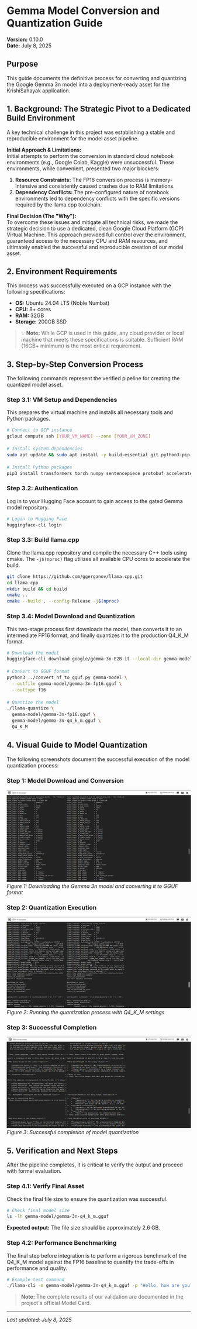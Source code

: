 # Gemma Model Conversion and Quantization Guide

**Version:** 0.10.0  
**Date:** July 8, 2025

## Purpose
This guide documents the definitive process for converting and quantizing the Google Gemma 3n model into a deployment-ready asset for the KrishiSahayak application.

## 1. Background: The Strategic Pivot to a Dedicated Build Environment

A key technical challenge in this project was establishing a stable and reproducible environment for the model asset pipeline.

**Initial Approach & Limitations:**  
Initial attempts to perform the conversion in standard cloud notebook environments (e.g., Google Colab, Kaggle) were unsuccessful. These environments, while convenient, presented two major blockers:

1. **Resource Constraints:** The FP16 conversion process is memory-intensive and consistently caused crashes due to RAM limitations.
2. **Dependency Conflicts:** The pre-configured nature of notebook environments led to dependency conflicts with the specific versions required by the llama.cpp toolchain.

**Final Decision (The "Why"):**  
To overcome these issues and mitigate all technical risks, we made the strategic decision to use a dedicated, clean Google Cloud Platform (GCP) Virtual Machine. This approach provided full control over the environment, guaranteed access to the necessary CPU and RAM resources, and ultimately enabled the successful and reproducible creation of our model asset.

## 2. Environment Requirements

This process was successfully executed on a GCP instance with the following specifications:

- **OS:** Ubuntu 24.04 LTS (Noble Numbat)
- **CPU:** 8+ cores
- **RAM:** 32GB
- **Storage:** 200GB SSD

> 💡 **Note:** While GCP is used in this guide, any cloud provider or local machine that meets these specifications is suitable. Sufficient RAM (16GB+ minimum) is the most critical requirement.

## 3. Step-by-Step Conversion Process

The following commands represent the verified pipeline for creating the quantized model asset.

### Step 3.1: VM Setup and Dependencies

This prepares the virtual machine and installs all necessary tools and Python packages.

```bash
# Connect to GCP instance
gcloud compute ssh [YOUR_VM_NAME] --zone [YOUR_VM_ZONE]

# Install system dependencies
sudo apt update && sudo apt install -y build-essential git python3-pip cmake

# Install Python packages
pip3 install transformers torch numpy sentencepiece protobuf accelerate safetensors
```

### Step 3.2: Authentication

Log in to your Hugging Face account to gain access to the gated Gemma model repository.

```bash
# Login to Hugging Face
huggingface-cli login
```

### Step 3.3: Build llama.cpp

Clone the llama.cpp repository and compile the necessary C++ tools using cmake. The `-j$(nproc)` flag utilizes all available CPU cores to accelerate the build.

```bash
git clone https://github.com/ggerganov/llama.cpp.git
cd llama.cpp
mkdir build && cd build
cmake ..
cmake --build . --config Release -j$(nproc)
```

### Step 3.4: Model Download and Quantization

This two-stage process first downloads the model, then converts it to an intermediate FP16 format, and finally quantizes it to the production Q4_K_M format.

```bash
# Download the model
huggingface-cli download google/gemma-3n-E2B-it --local-dir gemma-model --exclude "*.gguf"

# Convert to GGUF format
python3 ../convert_hf_to_gguf.py gemma-model \
  --outfile gemma-model/gemma-3n-fp16.gguf \
  --outtype f16

# Quantize the model
./llama-quantize \
  gemma-model/gemma-3n-fp16.gguf \
  gemma-model/gemma-3n-q4_k_m.gguf \
  Q4_K_M
```

## 4. Visual Guide to Model Quantization

The following screenshots document the successful execution of the model quantization process:

### Step 1: Model Download and Conversion
![Model Conversion Process](images/1.png)
*Figure 1: Downloading the Gemma 3n model and converting it to GGUF format*

### Step 2: Quantization Execution
![Quantization Process](images/2.png)
*Figure 2: Running the quantization process with Q4_K_M settings*

### Step 3: Successful Completion
![Quantization Complete](images/3.png)
*Figure 3: Successful completion of model quantization*

## 5. Verification and Next Steps

After the pipeline completes, it is critical to verify the output and proceed with formal evaluation.

### Step 4.1: Verify Final Asset

Check the final file size to ensure the quantization was successful.

```bash
# Check final model size
ls -lh gemma-model/gemma-3n-q4_k_m.gguf
```

**Expected output:** The file size should be approximately 2.6 GB.

### Step 4.2: Performance Benchmarking

The final step before integration is to perform a rigorous benchmark of the Q4_K_M model against the FP16 baseline to quantify the trade-offs in performance and quality.

```bash
# Example test command
./llama-cli -m gemma-model/gemma-3n-q4_k_m.gguf -p "Hello, how are you?"
```

> **Note:** The complete results of our validation are documented in the project's official Model Card.

---
*Last updated: July 8, 2025*